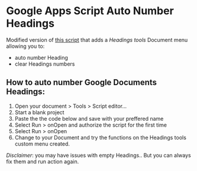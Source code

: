 Google Apps Script Auto Number Headings
========

Modified version of [this script](http://pro-web.at/archives/auto-numbering-your-google-docs-headings) that adds a *Headings tools* Document menu allowing you to:

* auto number Heading
* clear Headings numbers

How to auto number Google Documents Headings:
--------------

1. Open your document > Tools > Script editor...
2. Start a blank project
3. Paste the the code below and save with your preffered name
4. Select Run > onOpen and authorize the script for the first time
5. Select Run > onOpen
5. Change to your Document and try the functions on the Headings tools custom menu created.

*Disclaimer*: you may have issues with empty Headings.. But you can always fix them and run action again.